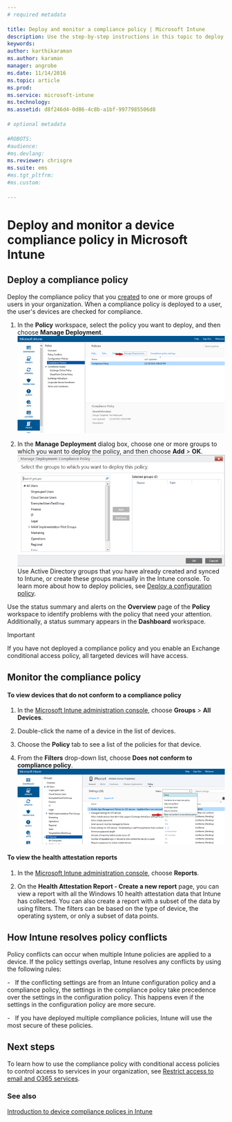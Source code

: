 ```yaml
---
# required metadata

title: Deploy and monitor a compliance policy | Microsoft Intune
description: Use the step-by-step instructions in this topic to deploy and monitor a device compliance policy.
keywords:
author: karthikaraman
ms.author: karaman
manager: angrobe
ms.date: 11/14/2016
ms.topic: article
ms.prod:
ms.service: microsoft-intune
ms.technology:
ms.assetid: d8f246d4-0d86-4c8b-a1bf-9977985506d8

# optional metadata

#ROBOTS:
#audience:
#ms.devlang:
ms.reviewer: chrisgre
ms.suite: ems
#ms.tgt_pltfrm:
#ms.custom:

---
```


# Deploy and monitor a device compliance policy in Microsoft Intune
## Deploy a compliance policy
Deploy the compliance policy that you [created](create-a-device-compliance-policy-in-microsoft-intune.md) to one or more groups of users in your organization. When a compliance policy is deployed to a user, the user's devices are checked for compliance.

1.  In the **Policy** workspace, select the policy you want to deploy, and then choose **Manage Deployment**.
![Screenshot of the compliance policy page showing the Manage Deployment menu option at the top](./media/intune-sa-3c-deploy-compliance-policy2.png)

2.  In the **Manage Deployment** dialog box, choose one or more groups to which you want to deploy the policy, and then choose **Add** > **OK**.
![Screenshot of the Manage Deployment dialog box](./media/intune-sa-3d-deploy-compliance-policy3-Manage.png)
Use Active Directory groups that you have already created and synced to Intune, or create these groups manually in the Intune console. To learn more about how to deploy policies, see [Deploy a configuration policy](manage-settings-and-features-on-your-devices-with-microsoft-intune-policies.md).

Use the status summary and alerts on the **Overview** page of the **Policy** workspace to identify problems with the policy that need your attention. Additionally, a status summary appears in the **Dashboard** workspace.

> [!IMPORTANT]
> If you have not deployed a compliance policy and you enable an Exchange conditional access policy, all targeted devices will have access.

## Monitor the compliance policy

#### To view devices that do not conform to a compliance policy

1.  In the [Microsoft Intune administration console](https://manage.microsoft.com), choose **Groups** > **All Devices**.

2.  Double-click the name of a device in the list of devices.

3.  Choose the **Policy** tab to see a list of the policies for that device.

4.  From the **Filters** drop-down list, choose **Does not conform to compliance policy**.
![Screenshot that shows the list of options in the filters list](./media/intune-sa-3e-view-device-noncompliance.png)

#### To view the health attestation reports

1.  In the [Microsoft Intune administration console](https://manage.microsoft.com), choose **Reports**.

2.  On the **Health Attestation Report - Create a new report** page, you can view a report with all the Windows 10 health attestation data that Intune has collected. You can also create a report with a subset of the data by using filters. The filters can be based on the type of device, the operating system, or only a subset of data points.

## How Intune resolves policy conflicts
Policy conflicts can occur when multiple Intune policies are applied to a device. If the policy settings overlap, Intune resolves any conflicts by using the following rules:

-   If the conflicting settings are from an Intune configuration policy and a compliance policy, the settings in the compliance policy take precedence over the settings in the configuration policy. This happens even if the settings in the configuration policy are more secure.

-   If you have deployed multiple compliance policies, Intune will use the most secure of these policies.

## Next steps
To learn how to use the compliance policy with conditional access policies to control access to services in your organization, see [Restrict access to email and O365 services](restrict-access-to-email-and-o365-services-with-microsoft-intune.md).


### See also
[Introduction to device compliance polices in Intune](introduction-to-device-compliance-policies-in-microsoft-intune.md)
